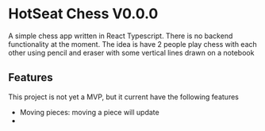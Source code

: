 # HotSeat Chess V0.0.0

A simple chess app written in React Typescript. There is no backend functionality at the moment.
The idea is have 2 people play chess with each other using pencil and eraser with some vertical lines drawn on a notebook

## Features

This project is not yet a MVP, but it current have the following features

-   Moving pieces: moving a piece will update 
-   
